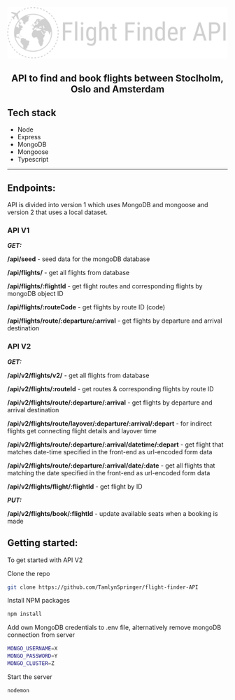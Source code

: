 <section align='center'>
  <img src='./src/public/logo.svg' alt='Flight Finder API' />
</section>

<h2 align="center">API to find and book flights between Stoclholm, Oslo and Amsterdam</h2>

## Tech stack

- Node
- Express
- MongoDB
- Mongoose
- Typescript

***

## Endpoints:

API is divided into version 1 which uses MongoDB and mongoose and version 2 that uses a local dataset.

### API V1

**_GET:_**

**/api/seed** - seed data for the mongoDB database

**/api/flights/** - get all flights from database

**/api/flights/:flightId** - get flight routes and corresponding flights by mongoDB object ID

**/api/flights/:routeCode** - get flights by route ID (code)

**/api/flights/route/:departure/:arrival** - get flights by departure and arrival destination

### API V2

**_GET:_**

**/api/v2/flights/v2/** - get all flights from database

**/api/v2/flights/:routeId** - get routes & corresponding flights by route ID

**/api/v2/flights/route/:departure/:arrival** - get flights by departure and arrival destination

**/api/v2/flights/route/layover/:departure/:arrival/:depart** - for indirect flights get connecting flight details and layover time

**/api/v2/flights/route/:departure/:arrival/datetime/:depart** - get flight that matches date-time specified in the front-end as url-encoded form data

**/api/v2/flights/route/:departure/:arrival/date/:date** - get all flights that matching the date specified in the front-end as url-encoded form data 

**/api/v2/flights/flight/:flightId** - get flight by ID

**_PUT:_**

**/api/v2/flights/book/:flightId** - update available seats when a booking is made


## Getting started:

To get started with API V2


Clone the repo
   ```sh
  git clone https://github.com/TamlynSpringer/flight-finder-API
   ```
Install NPM packages
   ```sh
  npm install
   ```
Add own MongoDB credentials to .env file, alternatively remove mongoDB connection from server
   ```sh
  MONGO_USERNAME=X
  MONGO_PASSWORD=Y
  MONGO_CLUSTER=Z
   ```
Start the server
   ```sh
  nodemon
   ```